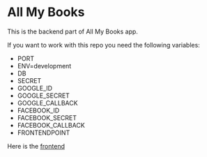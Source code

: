 # All My Books

This is the backend part of All My Books app.

If you want to work with this repo you need the following variables:

* PORT
* ENV=development
* DB
* SECRET
* GOOGLE_ID
* GOOGLE_SECRET
* GOOGLE_CALLBACK
* FACEBOOK_ID
* FACEBOOK_SECRET
* FACEBOOK_CALLBACK
* FRONTENDPOINT


Here is the [frontend](https://github.com/gbrenesm/All_My_Books_client)
